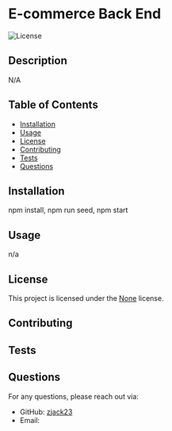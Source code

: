 # E-commerce Back End

![License](https://img.shields.io/badge/License-None-brightgreen.svg)

## Description

N/A

## Table of Contents

- [Installation](#installation)
- [Usage](#usage)
- [License](#license)
- [Contributing](#contributing)
- [Tests](#tests)
- [Questions](#questions)

## Installation

npm install, npm run seed, npm start

## Usage

n/a

## License

This project is licensed under the [None](https://opensource.org/licenses/None) license.

## Contributing



## Tests



## Questions

For any questions, please reach out via:

- GitHub: [zjack23](https://github.com/zjack23)
- Email: [](mailto:)

